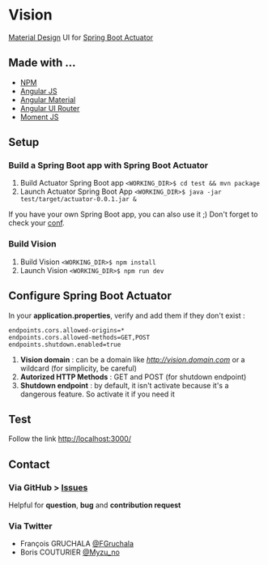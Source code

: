 # Vision
[Material Design](https://material.io/guidelines/) UI for [Spring Boot Actuator](http://docs.spring.io/spring-boot/docs/current-SNAPSHOT/reference/htmlsingle/#production-ready)

## Made with ...
* [NPM](https://www.npmjs.com/) 
* [Angular JS](https://angularjs.org/)
* [Angular Material](https://material.angularjs.org/latest/)
* [Angular UI Router](https://ui-router.github.io/)
* [Moment JS](http://momentjs.com/)

## Setup
### Build a Spring Boot app with Spring Boot Actuator
1. Build Actuator Spring Boot app `<WORKING_DIR>$ cd test && mvn package`
2. Launch Actuator Spring Boot App `<WORKING_DIR>$ java -jar test/target/actuator-0.0.1.jar &`

If you have your own Spring Boot app, you can also use it ;) Don't forget to check your [conf](#configure-spring-boot-actuator).

### Build Vision
1. Build Vision `<WORKING_DIR>$ npm install`
2. Launch Vision `<WORKING_DIR>$ npm run dev`

## Configure Spring Boot Actuator
In your **application.properties**, verify and add them if they don't exist :
```
endpoints.cors.allowed-origins=*
endpoints.cors.allowed-methods=GET,POST
endpoints.shutdown.enabled=true
```

1. **Vision domain** : can be a domain like *http://vision.domain.com* or a wildcard (for simplicity, be careful)
2. **Autorized HTTP Methods** : GET and POST (for shutdown endpoint)
3. **Shutdown endpoint** : by default, it isn't activate because it's a dangerous feature. So activate it if you need it 

## Test
Follow the link [http://localhost:3000/](http://localhost:3000/)

## Contact
### Via GitHub > [Issues](https://github.com/fgruchala/Vision/issues)
Helpful for **question**, **bug** and **contribution request** 

### Via Twitter
* François GRUCHALA [@FGruchala](https://twitter.com/FGruchala)
* Boris COUTURIER [@Myzu_no](https://twitter.com/Myzu_no)
